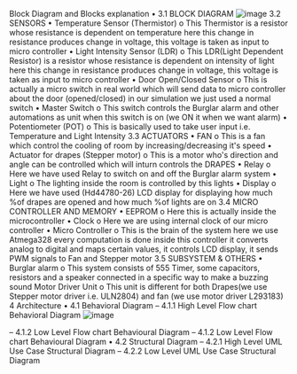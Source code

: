 
Block Diagram and Blocks explanation
• 3.1 BLOCK DIAGRAM
![image](https://user-images.githubusercontent.com/101462262/164988213-8483b3d8-ab9a-4de6-bd2b-a7155d87c10d.png)
3.2 SENSORS
• Temperature Sensor (Thermistor)
o This Thermistor is a resistor whose resistance is dependent on temperature here this 
change in resistance produces change in voltage, this voltage is taken as input to micro 
controller
• Light Intensity Sensor (LDR)
o This LDR(Light Dependent Resistor) is a resistor whose resistance is dependent on intensity 
of light here this change in resistance produces change in voltage, this voltage is taken as 
input to micro controller
• Door Open/Closed Sensor
o This is actually a micro switch in real world which will send data to micro controller about 
the door (opened/closed) in our simulation we just used a normal switch
• Master Switch
o This switch controls the Burglar alarm and other automations as unit when this switch is on 
(we ON it when we want alarm)
• Potentiometer (POT)
o This is basically used to take user input i.e. Temperature and Light Intensity
3.3 ACTUATORS
• FAN
o This is a fan which control the cooling of room by increasing/decreasing it's speed
• Actuator for drapes (Stepper motor)
o This is a motor who's direction and angle can be controlled which will inturn controls the 
DRAPES
• Relay
o Here we have used Relay to switch on and off the Burglar alarm system
• Light
o The lighting inside the room is controlled by this lights
• Display
o Here we have used (Hd44780-26) LCD display for displaying how much %of drapes are 
opened and how much %of lights are on
3.4 MICRO CONTROLLER AND MEMORY
• EEPROM
o Here this is actually inside the microcontroller
• Clock
o Here we are using internal clock of our micro controller
• Micro Controller
o This is the brain of the system here we use Atmega328 every computation is done inside 
this controller it converts analog to digital and maps certain values, it controls LCD display, 
it sends PWM signals to Fan and Stepper motor
3.5 SUBSYSTEM & OTHERS
• Burglar alarm
o This system consists of 555 Timer, some capacitors, resistors and a speaker connected in a 
specific way to make a buzzing sound
Motor Driver Unit
o This unit is different for both Drapes(we use Stepper motor driver i.e. ULN2804) and fan 
(we use motor driver L293183)
4 Architecture
• 4.1 Behavioral Diagram
– 4.1.1 High Level Flow chart Behavioral Diagram
![image](https://user-images.githubusercontent.com/101462262/164988796-97338700-31f3-4f7d-ae1f-2d5ba29683f7.png)

– 4.1.2 Low Level Flow chart Behavioural Diagram
– 4.1.2 Low Level Flow chart Behavioural Diagram
• 4.2 Structural Diagram
– 4.2.1 High Level UML Use Case Structural Diagram
– 4.2.2 Low Level UML Use Case Structural Diagram

